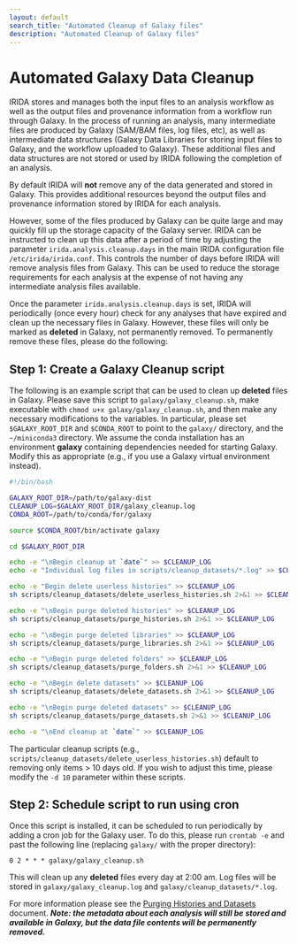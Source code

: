 ```yaml
---
layout: default
search_title: "Automated Cleanup of Galaxy files"
description: "Automated Cleanup of Galaxy files"
---
```


# Automated Galaxy Data Cleanup

IRIDA stores and manages both the input files to an analysis workflow as well as the output files and provenance information from a workflow run through Galaxy.  In the process of running an analysis, many intermediate files are produced by Galaxy (SAM/BAM files, log files, etc), as well as intermediate data structures (Galaxy Data Libraries for storing input files to Galaxy, and the workflow uploaded to Galaxy).  These additional files and data structures are not stored or used by IRIDA following the completion of an analysis.

By default IRIDA will **not** remove any of the data generated and stored in Galaxy.  This provides additional resources beyond the output files and provenance information stored by IRIDA for each analysis.

However, some of the files produced by Galaxy can be quite large and may quickly fill up the storage capacity of the Galaxy server.  IRIDA can be instructed to clean up this data after a period of time by adjusting the parameter `irida.analysis.cleanup.days` in the main IRIDA configuration file `/etc/irida/irida.conf`.  This controls the number of days before IRIDA will remove analysis files from Galaxy.  This can be used to reduce the storage requirements for each analysis at the expense of not having any intermediate analysis files available.

Once the parameter `irida.analysis.cleanup.days` is set, IRIDA will periodically (once every hour) check for any analyses that have expired and clean up the necessary files in Galaxy.  However, these files will only be marked as **deleted** in Galaxy, not permanently removed.  To permanently remove these files, please do the following:

## Step 1: Create a Galaxy Cleanup script

The following is an example script that can be used to clean up **deleted** files in Galaxy.  Please save this script to `galaxy/galaxy_cleanup.sh`, make executable with `chmod u+x galaxy/galaxy_cleanup.sh`, and then make any necessary modifications to the variables.  In particular, please set `$GALAXY_ROOT_DIR` and `$CONDA_ROOT` to point to the `galaxy/` directory, and the `~/miniconda3` directory. We assume the conda installation has an environment **galaxy** containing dependencies needed for starting Galaxy.  Modify this as appropriate (e.g., if you use a Galaxy virtual environment instead).

```bash
#!/bin/bash

GALAXY_ROOT_DIR=/path/to/galaxy-dist
CLEANUP_LOG=$GALAXY_ROOT_DIR/galaxy_cleanup.log
CONDA_ROOT=/path/to/conda/for/galaxy

source $CONDA_ROOT/bin/activate galaxy

cd $GALAXY_ROOT_DIR

echo -e "\nBegin cleanup at `date`" >> $CLEANUP_LOG
echo -e "Individual log files in scripts/cleanup_datasets/*.log" >> $CLEANUP_LOG

echo -e "Begin delete userless histories" >> $CLEANUP_LOG
sh scripts/cleanup_datasets/delete_userless_histories.sh 2>&1 >> $CLEANUP_LOG

echo -e "\nBegin purge deleted histories" >> $CLEANUP_LOG
sh scripts/cleanup_datasets/purge_histories.sh 2>&1 >> $CLEANUP_LOG

echo -e "\nBegin purge deleted libraries" >> $CLEANUP_LOG
sh scripts/cleanup_datasets/purge_libraries.sh 2>&1 >> $CLEANUP_LOG

echo -e "\nBegin purge deleted folders" >> $CLEANUP_LOG
sh scripts/cleanup_datasets/purge_folders.sh 2>&1 >> $CLEANUP_LOG

echo -e "\nBegin delete datasets" >> $CLEANUP_LOG
sh scripts/cleanup_datasets/delete_datasets.sh 2>&1 >> $CLEANUP_LOG

echo -e "\nBegin purge deleted datasets" >> $CLEANUP_LOG
sh scripts/cleanup_datasets/purge_datasets.sh 2>&1 >> $CLEANUP_LOG

echo -e "\nEnd cleanup at `date`" >> $CLEANUP_LOG
```

The particular cleanup scripts (e.g., `scripts/cleanup_datasets/delete_userless_histories.sh`) default to removing only items > 10 days old. If you wish to adjust this time, please modify the `-d 10` parameter within these scripts.

## Step 2: Schedule script to run using cron

Once this script is installed, it can be scheduled to run periodically by adding a cron job for the Galaxy user.  To do this, please run `crontab -e` and past the following line (replacing `galaxy/` with the proper directory):

```
0 2 * * * galaxy/galaxy_cleanup.sh
```

This will clean up any **deleted** files every day at 2:00 am.  Log files will be stored in `galaxy/galaxy_cleanup.log` and `galaxy/cleanup_datasets/*.log`.

For more information please see the [Purging Histories and Datasets](https://galaxyproject.org/admin/config/performance/purge-histories-and-datasets/) document.  ***Note: the metadata about each analysis will still be stored and available in Galaxy, but the data file contents will be permanently removed.***
